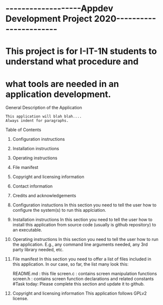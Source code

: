 # -------------------Appdev Development Project 2020-----------------------
# This project is for I-IT-1N students to understand what procedure and
# what tools are needed in an application development.

General Description of the Application

	This application will blah blah....
	Always indent for paragraphs.


Table of Contents
1. Configuration instructions
2. Installation instructions
3. Operating instructions
4. File manifest
5. Copyright and licensing information
6. Contact information
7. Credits and acknowledgements


1. Configuration instuctions
	In this section you need to tell the user how to configure the system(s)
	to run this applciation.
	
2. Installation instructions
	In this section you need to tell the user how to install this application
	from source code (usually is github repository) to an executable.

3. Operating instructions
	In this section you need to tell the user how to run the application. E.g.,
	any command line arguments needed, any 3rd party library needed, etc.
	
4. File manifest
	In this section you need to offer a list of files included in this application.
	In our case, so far, the list many look this:
	
	README.md : 		this file
	screen.c : 			contains screen manipulation functions
	screen.h : 			contains screen function declarations and related constants
#Task today: Please complete this section and update it to github.

5. Copyright and licensing information
	This application follows GPLv2 license.
